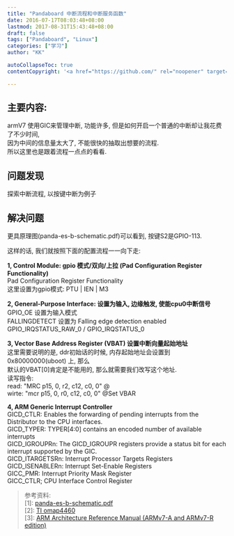 ```yaml
---
title: "Pandaboard 中断流程和中断服务函数"
date: 2016-07-17T08:03:48+08:00
lastmod: 2017-08-31T15:43:48+08:00
draft: false
tags: ["Pandaboard", "Linux"]
categories: ["学习"]
author: "KK"

autoCollapseToc: true
contentCopyright: '<a href="https://github.com/" rel="noopener" target="_blank">MIT</a>'

---
```

 
## 主要内容: 
 
armV7 使用GIC来管理中断, 功能许多, 但是如何开启一个普通的中断却让我花费了不少时间,  
因为中间的信息量太大了, 不能很快的抽取出想要的流程.  
所以这里也是跟着流程一点点的看看.   

## 问题发现

探索中断流程, 以按键中断为例子  

## 解决问题

更具原理图(panda-es-b-schematic.pdf)可以看到, 按键S2是GPIO-113.  

这样的话, 我们就按照下面的配置流程一一向下走:  

**1, Control Module: gpio 模式/双向/上拉 (Pad Configuration Register Functionality)**  
   Pad Configuration Register Functionality  
   这里设置为gpio模式: PTU | IEN | M3  

**2, General-Purpose Interface: 设置为输入, 边缘触发, 使能cpu0中断信号**  
   GPIO_OE 设置为输入模式   
   FALLINGDETECT 设置为 Falling edge detection enabled  
   GPIO_IRQSTATUS_RAW_0 / GPIO_IRQSTATUS_0  

**3, Vector Base Address Register (VBAT) 设置中断向量起始地址**  
   这里需要说明的是, ddr初始话的时候, 内存起始地址会设置到0x80000000(uboot) 上, 那么  
   默认的VBAT[0]肯定是不能用的, 那么就需要我们改写这个地址.  
   读写指令:  
   read: "MRC p15, 0, r2, c12, c0, 0" @  
   wirte: "mcr p15, 0, r0, c12, c0, 0"  @Set VBAR  
   
**4, ARM Generic Interrupt Controller**  
   GICD_CTLR: Enables the forwarding of pending interrupts from the Distributor to the CPU interfaces.  
   GICD_TYPER: TYPER[4:0] contains an encoded number of available interrupts  
   GICD_IGROUPRn: The GICD_IGROUPR registers provide a status bit for each interrupt supported by the GIC.  
   GICD_ITARGETSRn: Interrupt Processor Targets Registers   
   GICD_ISENABLERn: Interrupt Set-Enable Registers  
   GICC_PMR: Interrupt Priority Mask Register   
   GICC_CTLR; CPU Interface Control Register  

> 参考资料:  
> [1]: [panda-es-b-schematic.pdf](http://pandaboard.org/sites/default/files/board_reference/pandaboard-es-b/panda-es-b-schematic.pdf)  
> [2]: [TI omap4460](http://www.ti.com/product/omap4460)  
> [3]: [ARM Architecture Reference Manual (ARMv7-A and ARMv7-R edition)](http://download.csdn.net/detail/heyuanxianzi/7568191)  


